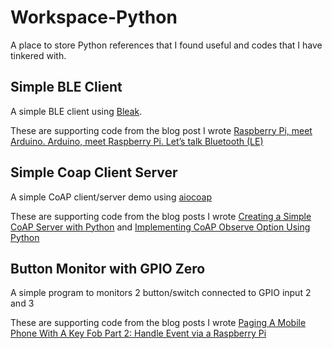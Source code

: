 # Workspace-Python
A place to store Python references that I found useful and codes that I have tinkered with.

## Simple BLE Client

A simple BLE client using [Bleak](https://github.com/hbldh/bleak).

These are supporting code from the blog post I wrote [Raspberry Pi, meet Arduino. Arduino, meet Raspberry Pi. Let’s talk Bluetooth (LE)](https://aniotodyssey.com/2021/10/01/raspberry-pi-meet-arduino-arduino-meet-raspberry-pi-lets-talk-bluetooth-le/)

## Simple Coap Client Server

A simple CoAP client/server demo using [aiocoap](https://github.com/chrysn/aiocoap)

These are supporting code from the blog posts I wrote [Creating a Simple CoAP Server with Python](https://aniotodyssey.com/2021/06/12/creating-a-simple-coap-server-with-python/) and [Implementing CoAP Observe Option Using Python](https://aniotodyssey.com/2021/06/20/implementing-coap-observe-option-using-python/)

## Button Monitor with GPIO Zero

A simple program to monitors 2 button/switch connected to GPIO input 2 and 3

These are supporting code from the blog posts I wrote [Paging A Mobile Phone With A Key Fob Part 2: Handle Event via a Raspberry Pi](https://aniotodyssey.com/2021/12/13/paging-a-mobile-phone-with-a-key-fob-part-2-handle-event-via-a-raspberry-pi/)